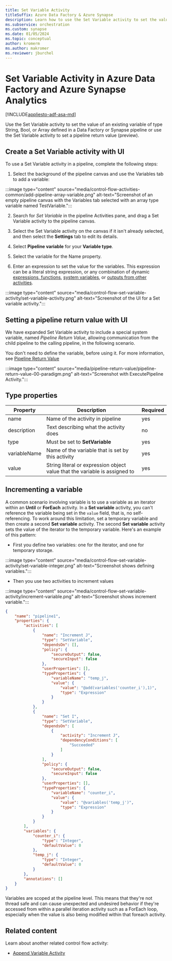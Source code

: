 ```yaml
---
title: Set Variable Activity
titleSuffix: Azure Data Factory & Azure Synapse
description: Learn how to use the Set Variable activity to set the value of an existing variable defined in an Azure Data Factory or Azure Synapse Analytics pipeline or to set a pipeline return value. 
ms.subservice: orchestration
ms.custom: synapse
ms.date: 01/05/2024
ms.topic: conceptual
author: kromerm
ms.author: makromer
ms.reviewer: jburchel
---
```


# Set Variable Activity in Azure Data Factory and Azure Synapse Analytics
[!INCLUDE[appliesto-adf-asa-md](includes/appliesto-adf-asa-md.md)]

Use the Set Variable activity to set the value of an existing variable of type String, Bool, or Array defined in a Data Factory or Synapse pipeline or use the Set Variable activity to set a pipeline return value (preview).

## Create a Set Variable activity with UI

To use a Set Variable activity in a pipeline, complete the following steps:

1. Select the background of the pipeline canvas and use the Variables tab to add a variable:

:::image type="content" source="media/control-flow-activities-common/add-pipeline-array-variable.png" alt-text="Screenshot of an empty pipeline canvas with the Variables tab selected with an array type variable named TestVariable.":::

2. Search for _Set Variable_ in the pipeline Activities pane, and drag a Set Variable activity to the pipeline canvas.

3. Select the Set Variable activity on the canvas if it isn't already selected, and then select the **Settings** tab to edit its details.

4. Select **Pipeline variable** for your **Variable type**.

5. Select the variable for the Name property.

6. Enter an expression to set the value for the variables. This expression can be a literal string expression, or any combination of dynamic [expressions, functions](control-flow-expression-language-functions.md), [system variables](control-flow-system-variables.md), or [outputs from other activities](how-to-expression-language-functions.md#examples-of-using-parameters-in-expressions).

:::image type="content" source="media/control-flow-set-variable-activity/set-variable-activity.png" alt-text="Screenshot of the UI for a Set variable activity.":::
    
## Setting a pipeline return value with UI

We have expanded Set Variable activity to include a special system variable, named _Pipeline Return Value_, allowing communication from the child pipeline to the calling pipeline, in the following scenario. 

You don't need to define the variable, before using it. For more information, see [Pipeline Return Value](tutorial-pipeline-return-value.md)


:::image type="content" source="media/pipeline-return-value/pipeline-return-value-00-paradigm.png" alt-text="Screenshot with ExecutePipeline Activity.":::

## Type properties

Property | Description | Required
-------- | ----------- | --------
name | Name of the activity in pipeline | yes
description | Text describing what the activity does | no
type | Must be set to **SetVariable** | yes
variableName | Name of the variable that is set by this activity | yes
value | String literal or expression object value that the variable is assigned to | yes


## Incrementing a variable

A common scenario involving variable is to use a variable as an iterator within an **Until** or **ForEach** activity. In a **Set variable** activity, you can't reference the variable being set in the `value` field, that is, no self-referencing. To work around this limitation, set a temporary variable and then create a second **Set variable** activity. The second **Set variable** activity sets the value of the iterator to the temporary variable. Here's an example of this pattern:

* First you define two variables: one for the iterator, and one for temporary storage.

:::image type="content" source="media/control-flow-set-variable-activity/set-variable-integer.png" alt-text="Screenshot shows defining variables.":::

* Then you use two activities to increment values

:::image type="content" source="media/control-flow-set-variable-activity/increment-variable.png" alt-text="Screenshot shows increment variable.":::

``` json
{
    "name": "pipeline1",
    "properties": {
        "activities": [
            {
                "name": "Increment J",
                "type": "SetVariable",
                "dependsOn": [],
                "policy": {
                    "secureOutput": false,
                    "secureInput": false
                },
                "userProperties": [],
                "typeProperties": {
                    "variableName": "temp_j",
                    "value": {
                        "value": "@add(variables('counter_i'),1)",
                        "type": "Expression"
                    }
                }
            },
            {
                "name": "Set I",
                "type": "SetVariable",
                "dependsOn": [
                    {
                        "activity": "Increment J",
                        "dependencyConditions": [
                            "Succeeded"
                        ]
                    }
                ],
                "policy": {
                    "secureOutput": false,
                    "secureInput": false
                },
                "userProperties": [],
                "typeProperties": {
                    "variableName": "counter_i",
                    "value": {
                        "value": "@variables('temp_j')",
                        "type": "Expression"
                    }
                }
            }
        ],
        "variables": {
            "counter_i": {
                "type": "Integer",
                "defaultValue": 0
            },
            "temp_j": {
                "type": "Integer",
                "defaultValue": 0
            }
        },
        "annotations": []
    }
}
```

Variables are scoped at the pipeline level. This means that they're not thread safe and can cause unexpected and undesired behavior if they're accessed from within a parallel iteration activity such as a ForEach loop, especially when the value is also being modified within that foreach activity.


## Related content
Learn about another related control flow activity: 
- [Append Variable Activity](control-flow-append-variable-activity.md)

